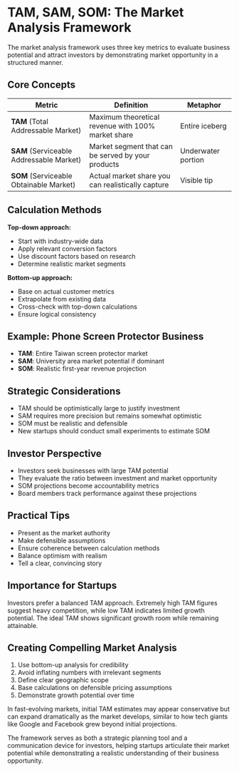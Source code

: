 # TAM, SAM, SOM: The Market Analysis Framework

The market analysis framework uses three key metrics to evaluate business potential and attract investors by demonstrating market opportunity in a structured manner.

## Core Concepts

|Metric|Definition|Metaphor|
|---|---|---|
|**TAM** (Total Addressable Market)|Maximum theoretical revenue with 100% market share|Entire iceberg|
|**SAM** (Serviceable Addressable Market)|Market segment that can be served by your products|Underwater portion|
|**SOM** (Serviceable Obtainable Market)|Actual market share you can realistically capture|Visible tip|

## Calculation Methods

**Top-down approach:**

- Start with industry-wide data
- Apply relevant conversion factors
- Use discount factors based on research
- Determine realistic market segments

**Bottom-up approach:**

- Base on actual customer metrics
- Extrapolate from existing data
- Cross-check with top-down calculations
- Ensure logical consistency

## Example: Phone Screen Protector Business

- **TAM**: Entire Taiwan screen protector market
- **SAM**: University area market potential if dominant
- **SOM**: Realistic first-year revenue projection

## Strategic Considerations

- TAM should be optimistically large to justify investment
- SAM requires more precision but remains somewhat optimistic
- SOM must be realistic and defensible
- New startups should conduct small experiments to estimate SOM

## Investor Perspective

- Investors seek businesses with large TAM potential
- They evaluate the ratio between investment and market opportunity
- SOM projections become accountability metrics
- Board members track performance against these projections

## Practical Tips

- Present as the market authority
- Make defensible assumptions
- Ensure coherence between calculation methods
- Balance optimism with realism
- Tell a clear, convincing story

## Importance for Startups

Investors prefer a balanced TAM approach. Extremely high TAM figures suggest heavy competition, while low TAM indicates limited growth potential. The ideal TAM shows significant growth room while remaining attainable.

## Creating Compelling Market Analysis

1. Use bottom-up analysis for credibility
2. Avoid inflating numbers with irrelevant segments
3. Define clear geographic scope
4. Base calculations on defensible pricing assumptions
5. Demonstrate growth potential over time

In fast-evolving markets, initial TAM estimates may appear conservative but can expand dramatically as the market develops, similar to how tech giants like Google and Facebook grew beyond initial projections.

The framework serves as both a strategic planning tool and a communication device for investors, helping startups articulate their market potential while demonstrating a realistic understanding of their business opportunity.